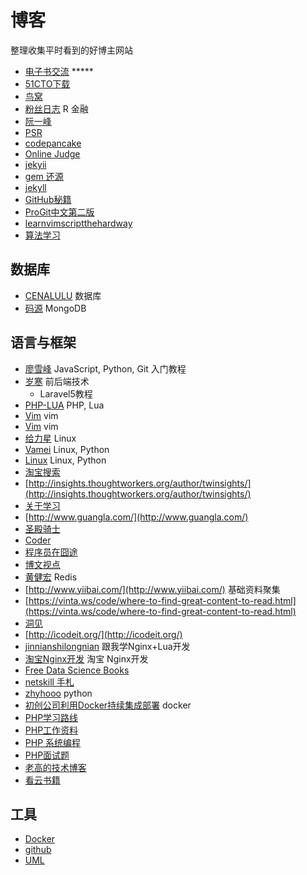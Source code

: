 # 博客

整理收集平时看到的好博主网站

- [电子书交流](http://www.salttiger.com/archives/) *****
- [51CTO下载](http://down.51cto.com/)
- [鸟窝](http://colobu.com/)
- [粉丝日志](http://blog.fens.me/) R 金融
- [阮一峰](http://www.ruanyifeng.com/blog/)
- [PSR](http://segmentfault.com/a/1190000002521577)
- [codepancake](http://codepancake.com/the-best-programming-books-of-september-2015/)
- [Online Judge](http://www.smartoj.com/)
- [jekyii](http://www.cnblogs.com/purediy/archive/2013/03/07/2948892.html)
- [gem 还源](http://www.bubuko.com/infodetail-739997.html)
- [jekyll](http://michaelchelen.net/81fa/install-jekyll-2-ubuntu-14-04/)
- [GitHub秘籍](https://snowdream86.gitbooks.io/github-cheat-sheet/content/zh/index.html)
- [ProGit中文第二版](http://git-scm.com/book/zh/v2)
- [learnvimscriptthehardway](http://learnvimscriptthehardway.stevelosh.com/)
- [算法学习](http://mp.weixin.qq.com/s?__biz=MzA3NDM1NjUwMQ==&mid=209857692&idx=1&sn=ebb4dd27bf3aa6d9682bc486f861020b&scene=23&srcid=10127ONo39i7FkXF8EoVgZ4L#rd)

## 数据库

- [CENALULU](http://cenalulu.github.io/) 数据库
- [码源](http://codefrom.com/t/mongodb%E4%BB%8E%E5%85%A5%E9%97%A8%E5%88%B0%E7%B2%BE%E9%80%9A%E7%B3%BB%E5%88%97%E4%B8%93%E9%A2%98) MongoDB

## 语言与框架

- [廖雪峰](http://www.liaoxuefeng.com/) JavaScript, Python, Git 入门教程
- [岁寒](http://lvwenhan.com/) 前后端技术
    + Laravel5教程
- [PHP-LUA](http://rmingwang.com/) PHP, Lua
- [Vim](http://www.boiajs.com/tags/vim/) vim
- [Vim](http://tieba.baidu.com/p/2859253088) vim
- [给力星](http://www.powerxing.com/) Linux
- [Vamei](http://www.cnblogs.com/vamei/) Linux, Python
- [Linux](http://www.cnblogs.com/peida/) Linux, Python
- [淘宝搜索](http://www.searchtb.com/)
- [http://insights.thoughtworkers.org/author/twinsights/](http://insights.thoughtworkers.org/author/twinsights/)
- [关于学习](http://liguanglei.name/blogs/)
- [http://www.guangla.com/](http://www.guangla.com/)
- [圣殿骑士](http://www.cnblogs.com/KnightsWarrior/)
- [Coder](http://info.9iphp.com/)
- [程序员在囧途](http://www.jtthink.com/)
- [博文视点](http://blog.csdn.net/broadview2006)
- [黄健宏](http://huangz.me/) Redis
- [http://www.yiibai.com/](http://www.yiibai.com/) 基础资料聚集
- [https://vinta.ws/code/where-to-find-great-content-to-read.html](https://vinta.ws/code/where-to-find-great-content-to-read.html)
- [洞见](http://insights.thoughtworkers.org/)
- [http://icodeit.org/](http://icodeit.org/)
- [jinnianshilongnian](http://jinnianshilongnian.iteye.com/category/333854) 跟我学Nginx+Lua开发
- [淘宝Nginx开发](http://tengine.taobao.org/book/index.html#id3) 淘宝 Nginx开发
- [Free Data Science Books](http://www.learndatasci.com/free-books/)
- [netskill 手札](http://netkiller.github.io/)
- [zhyhooo](http://www.cnblogs.com/naive/) python
- [初创公司利用Docker持续集成部署](http://dockone.io/article/671) docker
- [PHP学习路线](http://php.itcast.cn/subject/phpstudypath/index.shtml?1509dzwedmphp)
- [PHP工作资料](http://bbs.itcast.cn/thread-25872-1-1.html?1509dzwedmphp)
- [PHP 系统编程](http://rango.swoole.com/php%E7%B3%BB%E7%BB%9F%E7%BC%96%E7%A8%8B)
- [PHP面试题](http://www.cnblogs.com/zyf-zhaoyafei/p/4828358.html)
- [老高的技术博客](http://www.phpgao.com/html_tag_clear.html)
- [看云书籍](http://www.kancloud.cn/explore)

## 工具

- [Docker](http://dockerpool.com/static/books/docker_practice/index.html)
- [github](https://github.com/justjavac/free-programming-books-zh_CN)
- [UML](http://creately.com/)
